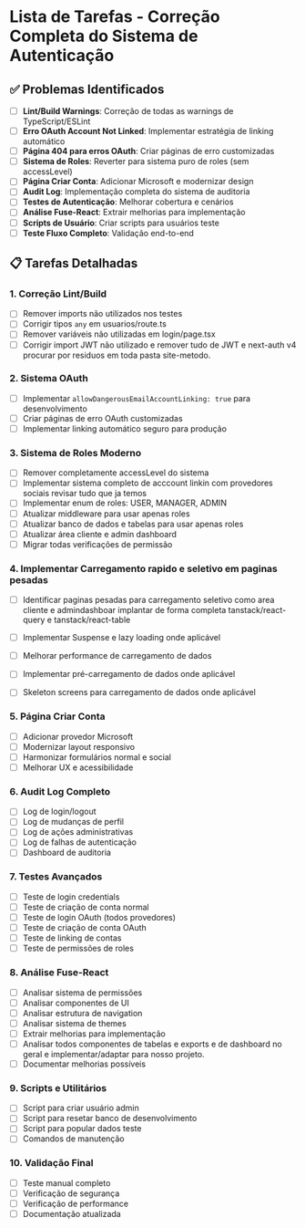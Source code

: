 # Lista de Tarefas - Correção Completa do Sistema de Autenticação

## ✅ Problemas Identificados
- [ ] **Lint/Build Warnings**: Correção de todas as warnings de TypeScript/ESLint
- [ ] **Erro OAuth Account Not Linked**: Implementar estratégia de linking automático
- [ ] **Página 404 para erros OAuth**: Criar páginas de erro customizadas
- [ ] **Sistema de Roles**: Reverter para sistema puro de roles (sem accessLevel)
- [ ] **Página Criar Conta**: Adicionar Microsoft e modernizar design
- [ ] **Audit Log**: Implementação completa do sistema de auditoria
- [ ] **Testes de Autenticação**: Melhorar cobertura e cenários
- [ ] **Análise Fuse-React**: Extrair melhorias para implementação
- [ ] **Scripts de Usuário**: Criar scripts para usuários teste
- [ ] **Teste Fluxo Completo**: Validação end-to-end

## 📋 Tarefas Detalhadas

### 1. Correção Lint/Build
- [ ] Remover imports não utilizados nos testes
- [ ] Corrigir tipos `any` em usuarios/route.ts  
- [ ] Remover variáveis não utilizadas em login/page.tsx
- [ ] Corrigir import JWT não utilizado e remover tudo de JWT e next-auth v4 procurar por residuos em toda pasta site-metodo.

### 2. Sistema OAuth
- [ ] Implementar `allowDangerousEmailAccountLinking: true` para desenvolvimento
- [ ] Criar páginas de erro OAuth customizadas
- [ ] Implementar linking automático seguro para produção

### 3. Sistema de Roles Moderno
- [ ] Remover completamente accessLevel do sistema
- [ ] Implementar sistema completo de acccount linkin com provedores sociais revisar tudo que ja temos 
- [ ] Implementar enum de roles: USER, MANAGER, ADMIN
- [ ] Atualizar middleware para usar apenas roles
- [ ] Atualizar banco de dados e tabelas para usar apenas roles
- [ ] Atualizar área cliente e admin dashboard
- [ ] Migrar todas verificações de permissão

### 4. Implementar Carregamento rapido e seletivo em paginas pesadas
- [ ] Identificar paginas pesadas para carregamento seletivo como area cliente e admindashboar implantar de forma completa tanstack/react-query e tanstack/react-table 
- [ ] Implementar Suspense e lazy loading onde aplicável
- [ ] Melhorar performance de carregamento de dados
- [ ] Implementar pré-carregamento de dados onde aplicável
- [ ] Skeleton screens para carregamento de dados onde aplicável



### 5. Página Criar Conta
- [ ] Adicionar provedor Microsoft
- [ ] Modernizar layout responsivo
- [ ] Harmonizar formulários normal e social
- [ ] Melhorar UX e acessibilidade

### 6. Audit Log Completo
- [ ] Log de login/logout
- [ ] Log de mudanças de perfil
- [ ] Log de ações administrativas
- [ ] Log de falhas de autenticação
- [ ] Dashboard de auditoria

### 7. Testes Avançados
- [ ] Teste de login credentials
- [ ] Teste de criação de conta normal
- [ ] Teste de login OAuth (todos provedores)
- [ ] Teste de criação de conta OAuth
- [ ] Teste de linking de contas
- [ ] Teste de permissões de roles

### 8. Análise Fuse-React
- [ ] Analisar sistema de permissões
- [ ] Analisar componentes de UI
- [ ] Analisar estrutura de navigation
- [ ] Analisar sistema de themes
- [ ] Extrair melhorias para implementação
- [ ] Analisar todos componentes de tabelas e exports e de dashboard no geral e implementar/adaptar para nosso projeto.
- [ ] Documentar melhorias possíveis

### 9. Scripts e Utilitários
- [ ] Script para criar usuário admin
- [ ] Script para resetar banco de desenvolvimento
- [ ] Script para popular dados teste
- [ ] Comandos de manutenção

### 10. Validação Final
- [ ] Teste manual completo
- [ ] Verificação de segurança
- [ ] Verificação de performance
- [ ] Documentação atualizada
